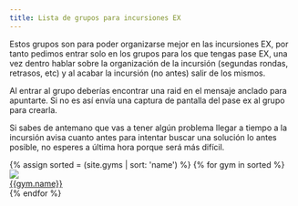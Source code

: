 ```yaml
---
title: Lista de grupos para incursiones EX
---
```


<div class="container-fluid">
	<div></div>
<p>Estos grupos son para poder organizarse mejor en las incursiones EX, por tanto pedimos entrar solo en los grupos para los que tengas pase EX, una vez dentro hablar sobre la organización de la incursión (segundas rondas, retrasos, etc) y al acabar la incursión (no antes) salir de los mismos.</p>
<p>Al entrar al grupo deberías encontrar una raid en el mensaje anclado para apuntarte. Si no es así envía una captura de pantalla del pase ex al grupo para crearla.</p>
<p>Si sabes de antemano que vas a tener algún problema llegar a tiempo a la incursión avisa cuanto antes para intentar buscar una solución lo antes posible, no esperes a última hora porque será más difícil.</p>
  <div class="row">
	{% assign sorted = (site.gyms | sort: 'name') %}
	{% for gym in sorted %}
    <div class="col-6 col-sm-6 col-md-4 col-lg-3">
      <a href="{{gym.group}}">
        <img src="{{gym.image}}" class="rounded-circle mx-auto d-block">
        <div class="text-center">
          {{gym.name}}
        </div>
      </a>
    </div>
    {% endfor %}
  </div>
</div>
